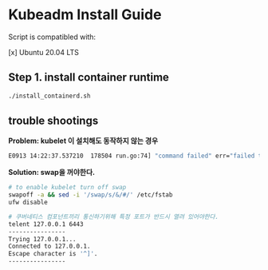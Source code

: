 # Kubeadm Install Guide

Script is compatibled with:

[x] Ubuntu 20.04 LTS

## Step 1. install container runtime
```bash
./install_containerd.sh
``` 



## trouble shootings

**Problem: kubelet 이 설치해도 동작하지 않는 경우**
```bash
E0913 14:22:37.537210  178504 run.go:74] "command failed" err="failed to run Kubelet: running with swap on is not supported, please disable swap! or set --fail-swap-on flag to false. /proc/swaps contained: [Filename\t\t\t\tType\t\tSize\tUsed\tPriority /swap.img file\t\t4194300\t0\t-2]"
```
**Solution: swap을 꺼야한다.**
```bash
# to enable kubelet turn off swap
swapoff -a && sed -i '/swap/s/&/#/' /etc/fstab
ufw disable
``` 


```bash
# 쿠버네티스 컴포넌트끼리 통신하기위해 특정 포트가 반드시 열려 있어야한다.
telent 127.0.0.1 6443
----------------
Trying 127.0.0.1...
Connected to 127.0.0.1.
Escape character is '^]'.
----------------
```